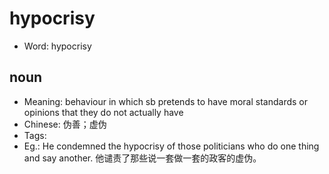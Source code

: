 # hypocrisy

- Word: hypocrisy

## noun

- Meaning: behaviour in which sb pretends to have moral standards or opinions that they do not actually have
- Chinese: 伪善；虚伪
- Tags: 
- Eg.: He condemned the hypocrisy of those politicians who do one thing and say another. 他谴责了那些说一套做一套的政客的虚伪。

